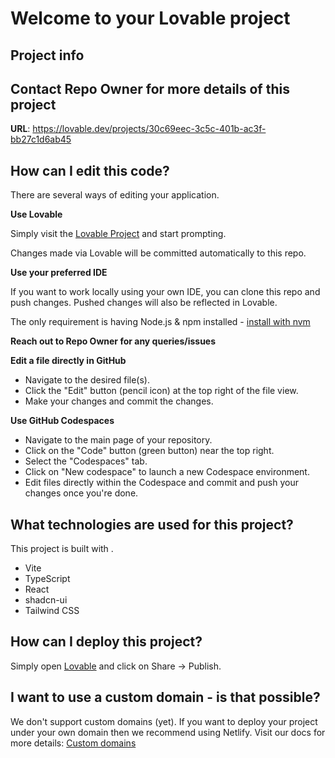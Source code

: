 # Welcome to your Lovable project

## Project info
## Contact Repo Owner for more details of this project

**URL**: https://lovable.dev/projects/30c69eec-3c5c-401b-ac3f-bb27c1d6ab45

## How can I edit this code?

There are several ways of editing your application.

**Use Lovable**

Simply visit the [Lovable Project](https://lovable.dev/projects/30c69eec-3c5c-401b-ac3f-bb27c1d6ab45) and start prompting.

Changes made via Lovable will be committed automatically to this repo.

**Use your preferred IDE**

If you want to work locally using your own IDE, you can clone this repo and push changes. Pushed changes will also be reflected in Lovable.

The only requirement is having Node.js & npm installed - [install with nvm](https://github.com/nvm-sh/nvm#installing-and-updating)

**Reach out to Repo Owner for any queries/issues**

**Edit a file directly in GitHub**

- Navigate to the desired file(s).
- Click the "Edit" button (pencil icon) at the top right of the file view.
- Make your changes and commit the changes.

**Use GitHub Codespaces**

- Navigate to the main page of your repository.
- Click on the "Code" button (green button) near the top right.
- Select the "Codespaces" tab.
- Click on "New codespace" to launch a new Codespace environment.
- Edit files directly within the Codespace and commit and push your changes once you're done.

## What technologies are used for this project?

This project is built with .

- Vite
- TypeScript
- React
- shadcn-ui
- Tailwind CSS

## How can I deploy this project?

Simply open [Lovable](https://lovable.dev/projects/30c69eec-3c5c-401b-ac3f-bb27c1d6ab45) and click on Share -> Publish.

## I want to use a custom domain - is that possible?

We don't support custom domains (yet). If you want to deploy your project under your own domain then we recommend using Netlify. Visit our docs for more details: [Custom domains](https://docs.lovable.dev/tips-tricks/custom-domain/)
